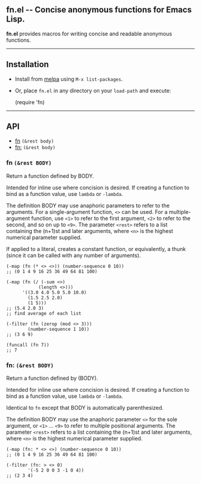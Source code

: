 fn.el -- Concise anonymous functions for Emacs Lisp.
-----

__fn.el__ provides macros for writing concise and readable anonymous functions.

------------------------------------------------------------

## Installation

* Install from [melpa](http://melpa.org/#/) using `M-x list-packages`.
* Or, place `fn.el` in any directory on your `load-path` and execute:

    (require 'fn)

------------------------------------------------------------

## API

* [fn](#fn-rest-body) `(&rest body)`
* [fn:](#fn-rest-body) `(&rest body)`

### fn `(&rest BODY)`

Return a function defined by BODY.

Intended for inline use where concision is desired.  If creating a function to
bind as a function value, use `lambda` or `-lambda`.

The definition BODY may use anaphoric parameters to refer to the arguments. For
a single-argument function, `<>` can be used. For a multiple-argument function,
use `<1>` to refer to the first argument, `<2>` to refer to the second, and so on
up to `<9>`. The parameter `<rest>` refers to a list containing the (n+1)st and
later arguments, where `<n>` is the highest numerical parameter supplied.

If applied to a literal, creates a constant function, or equivalently, a thunk
(since it can be called with any number of arguments).

    (-map (fn (* <> <>)) (number-sequence 0 10))
    ;; (0 1 4 9 16 25 36 49 64 81 100)

    (-map (fn (/ (-sum <>)
                (length <>)))
          '((3.0 4.0 5.0 5.0 10.0)
            (1.5 2.5 2.0)
            (1 5)))
    ;; (5.4 2.0 3)
    ;; find average of each list

    (-filter (fn (zerop (mod <> 3)))
            (number-sequence 1 10))
    ;; (3 6 9)

    (funcall (fn 7))
    ;; 7
    
### fn: `(&rest BODY)`

Return a function defined by (BODY).

Intended for inline use where concision is desired.  If creating a function to
bind as a function value, use `lambda` or `-lambda`.

Identical to `fn` except that BODY is automatically parenthesized.

The definition BODY may use the anaphoric parameter `<>` for the sole argument,
or `<1>` ... `<9>` to refer to multiple positional arguments. The parameter
`<rest>` refers to a list containing the (n+1)st and later arguments, where `<n>` is
the highest numerical parameter supplied.

    (-map (fn: * <> <>) (number-sequence 0 10))
    ;; (0 1 4 9 16 25 36 49 64 81 100)

    (-filter (fn: > <> 0)
            '(-5 2 0 0 3 -1 0 4))
    ;; (2 3 4)

